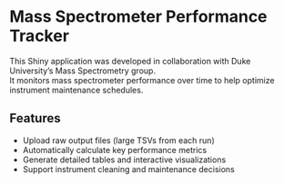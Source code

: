 # Mass Spectrometer Performance Tracker

This Shiny application was developed in collaboration with Duke University’s Mass Spectrometry group.  
It monitors mass spectrometer performance over time to help optimize instrument maintenance schedules.

## Features
- Upload raw output files (large TSVs from each run)  
- Automatically calculate key performance metrics  
- Generate detailed tables and interactive visualizations  
- Support instrument cleaning and maintenance decisions
